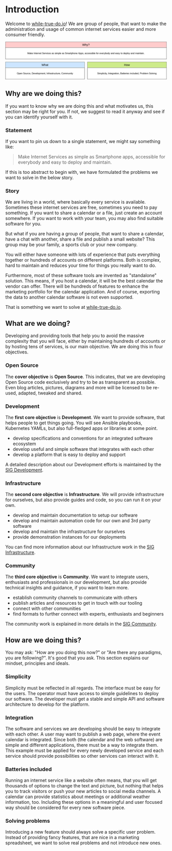 # Introduction

Welcome to [while-true-do.io](https://while-true-do.io)! We are group of people,
that want to make the administration and usage of common internet services
easier and more consumer friendly.

![Why What How](./assets/why_what_how.drawio.png)

## Why are we doing this?

If you want to know why we are doing this and what motivates us, this section
may be right for you. If not, we suggest to read it anyway and see if you can
identify yourself with it.

### Statement

If you want to pin us down to a single statement, we might say something like:

> Make Internet Services as simple as Smartphone apps, accessible for everybody
> and easy to deploy and maintain.

If this is too abstract to begin with, we have formulated the problems we want
to solve in the below story.

### Story

We are living in a world, where basically every service is available. Sometimes
these internet services are free, sometimes you need to pay something. If you
want to share a calendar or a file, just create an account somewhere. If you
want to work with your team, you may also find suitable software for you.

But what if you are having a group of people, that want to share a calendar,
have a chat with another, share a file and publish a small website? This group
may be your family, a sports club or your new company.

You will either have someone with lots of experience that puts everything
together or hundreds of accounts on different platforms. Both is complex, hard
to maintain and reduces your time for things you really want to do.

Furthermore, most of these software tools are invented as "standalone" solution.
This means, if you host a calendar, it will be the best calendar the vendor can
offer. There will be hundreds of features to enhance the marketing portfolio for
the calendar application. And of course, exporting the data to another calendar
software is not even supported.

That is something we want to solve at
[while-true-do.io](https://while-true-do.io).

## What are we doing?

Developing and providing tools that help you to avoid the massive complexity
that you will face, either by maintaining hundreds of accounts or by hosting
tens of services, is our main objective. We are doing this in four objectives.

### Open Source

The **cover objective** is **Open Source**. This indicates, that we are
developing Open Source code exclusively and try to be as transparent as
possible. Even blog articles, pictures, diagrams and more will be licensed to be
re-used, adapted, tweaked and shared.

### Development

The **first core objective** is **Development**. We want to provide software,
that helps people to get things going. You will see Ansible playbooks,
Kubernetes YAMLs, but also full-fledged apps or libraries at some point.

- develop specifications and conventions for an integrated software ecosystem
- develop useful and simple software that integrates with each other
- develop a platform that is easy to deploy and support

A detailed description about our Development efforts is maintained by the
[SIG Development](./development/SIG_DEVELOPMENT.md).

### Infrastructure

The **second core objective** is **Infrastructure**. We will provide
infrastructure for ourselves, but also provide guides and code, so you can run
it on your own.

- develop and maintain documentation to setup our software
- develop and maintain automation code for our own and 3rd party software
- develop and maintain the infrastructure for ourselves
- provide demonstration instances for our deployments

You can find more information about our Infrastructure work in the
[SIG Infrastructure](./infrastructure/SIG_INFRASTRUCTURE.md).

### Community

The **third core objective** is **Community**. We want to integrate users,
enthusiasts and professionals in our development, but also provide technical
insights and guidance, if you want to learn more.

- establish community channels to communicate with others
- publish articles and resources to get in touch with our tooling
- connect with other communities
- find formats to further connect with experts, enthusiasts and beginners

The community work is explained in more details in the
[SIG Community](./community/SIG_COMMUNITY.md).

## How are we doing this?

You may ask: "How are you doing this now?" or "Are there any paradigms, you
are following?". It's good that you ask. This section explains our mindset,
principles and ideals.

### Simplicity

Simplicity must be reflected in all regards. The interface must be easy for the
users. The operator must have access to simple guidelines to deploy our
software. The developer must get a stable and simple API and software
architecture to develop for the platform.

### Integration

The software and services we are developing should be easy to integrate with
each other. A user may want to publish a web page, where the event calendar is
integrated. Since both (the calendar and the web software) are simple and
different applications, there must be a way to integrate them. This example must
be applied for every newly developed service and each service should provide
possibilities so other services can interact with it.

### Batteries included

Running an internet service like a website often means, that you will get
thousands of options to change the text and picture, but nothing that helps you
to track visitors or push your new articles to social media channels. A calendar
can provide statistics about meetings or additional weather information, too.
Including these options in a meaningful and user focused way should be
considered for every new software piece.

### Solving problems

Introducing a new feature should always solve a specific user problem. Instead
of providing fancy features, that are nice in a marketing spreadsheet, we want
to solve real problems and not introduce new ones.
